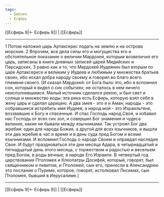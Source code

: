 ```yaml
---
tags:
  - Библия
  - Есфирь
---
```

[[Есфирь 9|← Есфирь 9]] | [[Есфирь]]

---
1 Потом наложил царь Артаксеркс подать на землю и на острова морские.
2 Впрочем, все дела силы его и могущества его и обстоятельное показание о величии Мардохея, которым возвеличил его царь, записаны в книге дневных записей царей Мидийских и Персидских,
3 равно как и то, что Мардохей Иудеянин был вторым по царе Артаксерксе и великим у Иудеев и любимым у множества братьев своих, ибо искал добра народу своему и говорил во благо всего племени своего. [И сказал Мардохей: от Бога было это, ибо я вспомнил сон, который я видел о сих событиях; не осталось в нем ничего неисполнившимся. Малый источник сделался рекою, и был свет и солнце и множество воды: эта река есть Есфирь, которую взял себе в жену царь и сделал царицею. А два змея - это я и Аман; народы - это собравшиеся истребить имя Иудеев; а народ мой - это Израильтяне, воззвавшие к Богу и спасенные. И спас Господь народ Свой, и избавил нас Господь от всех сих зол, и совершил Бог знамения и чудеса великие, какие не бывали между язычниками. Так устроил Бог два жребия: один для народа Божия, а другой для всех язычников, и вышли эти два жребия в час и время и в день суда пред Богом и всеми язычниками. И вспомнил Господь о народе Своем и оправдал наследие Свое. И будут праздноваться эти дни месяца Адара, в четырнадцатый и пятнадцатый день этого месяца, с торжеством и радостью и весельем пред Богом, в роды вечные, в народе Его Израиле. В четвертый год царствования Птоломея и Клеопатры Досифей, который, говорят, был священником и левитом, и Птоломей, сын его, принесли в Александрию это послание о Пуриме, которое, говорят, истолковал Лисимах, сын Птоломея, бывший в Иерусалиме.]

---
[[Есфирь 9|← Есфирь 9]] | [[Есфирь]]